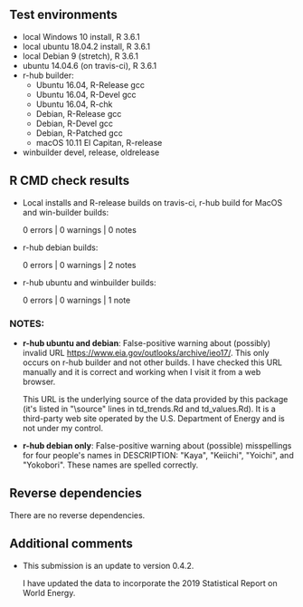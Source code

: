 ## Test environments
* local Windows 10 install, R 3.6.1
* local ubuntu 18.04.2 install, R 3.6.1
* local Debian 9 (stretch), R 3.6.1
* ubuntu 14.04.6 (on travis-ci), R 3.6.1
* r-hub builder:
    * Ubuntu 16.04, R-Release gcc
    * Ubuntu 16.04, R-Devel gcc
    * Ubuntu 16.04, R-chk
    * Debian, R-Release gcc
    * Debian, R-Devel gcc
    * Debian, R-Patched gcc
    * macOS 10.11 El Capitan, R-release
* winbuilder devel, release, oldrelease

## R CMD check results

* Local installs and R-release builds on travis-ci, r-hub build for MacOS and
  win-builder builds:

    0 errors | 0 warnings | 0 notes

* r-hub debian builds:

    0 errors | 0 warnings | 2 notes

* r-hub ubuntu and winbuilder builds:

    0 errors | 0 warnings | 1 note
  
### NOTES: 

* **r-hub ubuntu and debian**: False-positive warning about 
  (possibly) invalid URL <https://www.eia.gov/outlooks/archive/ieo17/>.
  This only occurs on r-hub builder and not other builds. I have checked this 
  URL manually and it is correct and working when I visit it from a web 
  browser.
  
    This URL is the underlying source of the data provided by this package
    (it's listed in "\source" lines in td_trends.Rd and td_values.Rd).
    It is a third-party web site operated by the U.S. Department of Energy
    and is not under my control.

* **r-hub debian only**: False-positive warning about (possible) misspellings
  for four people's names in DESCRIPTION: "Kaya", "Keiichi", "Yoichi", and 
  "Yokobori". These names are spelled correctly.

## Reverse dependencies

There are no reverse dependencies.

## Additional comments

* This submission is an update to version 0.4.2.

    I have updated the data to incorporate the 2019 Statistical Report on 
    World Energy.

